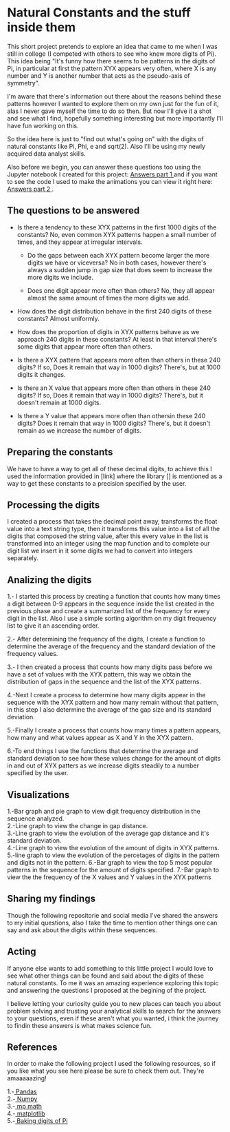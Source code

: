 # Natural Constants and the stuff inside them

This short project pretends to explore an idea that came to me when I was still in college (I competed with others to see who knew more digits of Pi). This idea being "It's funny how there seems to be patterns in the digits of Pi, in particular at first the pattern XYX appears very often, where X is any number and Y is another number that acts as the pseudo-axis of symmetry".<br>

I'm aware that there's information out there about the reasons behind these patterns however I wanted to explore them on my own just for the fun of it, alas I never gave myself the time to do so then. But now I'll give it a shot and see what I find, hopefully something interesting but more importantly I'll have fun working on this.<br> 

So the idea here is just to "find out what's going on" with the digits of natural constants like Pi, Phi, e and sqrt(2). Also I'll be using my newly acquired data analyst skills.<br>

Also before we begin, you can answer these questions too using the Jupyter notebook I created for this project: <a href="https://github.com/uli-wizrd/short_NC_analysis/blob/main/NDS_p1_ENG.ipynb" target="_blank"> Answers part 1 <a> and if you want to see the code I used to make the animations you can view it right here: <a href="https://github.com/uli-wizrd/short_NC_analysis/blob/main/NDS_p2_ENG.ipynb" target="_blank"> Answers part 2 <a> .<br> 

## The questions to be answered

- Is there a tendency to these XYX patterns in the first 1000 digits of the constants? No, even common XYX patterns happen a small number of times, and they appear at irregular intervals.<br> 
  
  - Do the gaps between each XYX pattern become larger the more digits we have or viceversa? No in both cases, however there's always a sudden jump in gap size that does seem to increase the more digits we include.<br>

  - Does one digit appear more often than others? No, they all appear almost the same amount of times the more digits we add.<br>
  
- How does the digit distribution behave in the first 240 digits of these constants? Almost uniformly.<br>

- How does the proportion of digits in XYX patterns behave as we approach 240 digits in these constants? At least in that interval there's some digits that appear more often than others.<br>
  
- Is there a XYX pattern that appears more often than others in these 240 digits? If so, Does it remain that way in 1000 digits? There's, but at 1000 digits it changes.<br>
  
- Is there an X value that appears more often than others in these 240 digits? If so, Does it remain that way in 1000 digits? There's, but it doesn't remain at 1000 digits.<br>
  
- Is there a Y value that appears more often than othersin these 240 digits? Does it remain that way in 1000 digits? There's, but it doesn't remain as we increase the number of digits.<br>
  
## Preparing the constants

We have to have a way to get all of these decimal digits, to achieve this I used the information provided in [link] where the library [] is mentioned as a way to get these constants to a precision specified by the user. 

## Processing the digits

I created a process that takes the decimal point away, transforms the float value into a text string type, then it transforms this value into a list of all the digits that composed the string value, after this every value in the list is transformed into an integer using the map function and to complete our digit list we insert in it some digits we had to convert into integers separately.

## Analizing the digits
  
1.- I started this process by creating a function that counts how many times a digit between 0-9 appears in the sequence inside the list created in the previous phase and create a summarized list of the frequency for every digit in the list. Also I use a simple sorting algorithm on my digit frequency list to give it an ascending order.<br>

2.- After determining the frequency of the digits, I create a function to determine the average of the frequency and the standard deviation of the frequency values.<br>

3.- I then created a process that counts how many digits pass before we have a set of values with the XYX pattern, this way we obtain the distribution of gaps in the sequence and the list of the XYX patterns.<br>

4.-Next I create a process to determine how many digits appear in the sequence with the XYX pattern and how many remain without that pattern, in this step I also determine the average of the gap size and its standard deviation.<br>

5.-Finally I create a process that counts how many times a pattern appears, how many and what values appear as X and Y in the XYX pattern.<br>

6.-To end things I use the functions that determine the average and standard deviation to see how these values change for the amount of digits in and out of XYX patters as we increase digits steadily to a number specified by the user.<br>

## Visualizations

1.-Bar graph and pie graph to view digit frequency distribution in the sequence analyzed.<br>
2.-Line graph to view the change in gap distance.<br>
3.-Line graph to view the evolution of the average gap distance and it's standard deviation.<br>
4.-Line graph to view the evolution of the amount of digits in XYX patterns.
5.-line graph to view the evolution of the percetages of digits in the pattern and digits not in the pattern.
6.-Bar graph to view the top 5 most popular patterns in the sequence for the amount of digits specified.
7.-Bar graph to view the the frequency of the X values and Y values in the XYX patterns

## Sharing my findings

Though the following repositorie and social media I've shared the answers to my initial questions, also I take the time to mention other things one can say and ask about the digits within these sequences.<br>

## Acting

If anyone else wants to add something to this little project I would love to see what other things can be found and said about the digits of these natural constants. To me it was an amazing experience exploring this topic and answering the questions I proposed at the begining of the project.

I believe letting your curiosity guide you to new places can teach you about problem solving and trusting your analytical skills to search for the answers to your questions, even if these aren't what you wanted, i think the journey to findin these answers is what makes science fun.

## References

In order to make the following project I used the following resources, so if you like what you see here please be sure to check them out. They're amaaaaazing!

1.-<a href = "pandas - Python Data Analysis Library. (n.d.). https://pandas.pydata.org/" target="_blank"> Pandas <a> <br>
2.-<a href="NumPy. (n.d.). https://numpy.org/" target="_blank"> Numpy <a> <br>
3.-<a href="Basic usage — mpmath 1.3.0 documentation. (n.d.). https://mpmath.org/doc/current/basics.html#number-types" target="_blank"> mp math <a> <br>
4.-<a href="Color — Matplotlib 3.7.1 documentation. (n.d.). https://matplotlib.org/stable/gallery/color/index.html" target="_blank"> matplotlib <a> <br>
5.-<a href="Craig, J. C. (2022, January 7). Baking 1000 Digits of Pi from 3 Small Lines of Python. Medium. https://jccraig.medium.com/baking-1000-digits-of-pi-from-3-small-lines-of-python-579da9c3bc49" target="_blank"> Baking digits of Pi <a>
